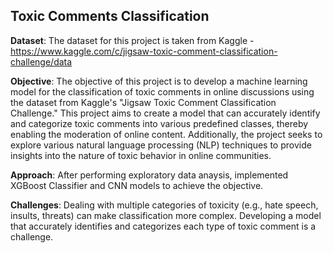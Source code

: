 ## Toxic Comments Classification

**Dataset**: The dataset for this project is taken from Kaggle - https://www.kaggle.com/c/jigsaw-toxic-comment-classification-challenge/data

**Objective**: 
The objective of this project is to develop a machine learning model for the classification of toxic comments in online discussions using the dataset from Kaggle's "Jigsaw Toxic Comment Classification Challenge." This project aims to create a model that can accurately identify and categorize toxic comments into various predefined classes, thereby enabling the moderation of online content. Additionally, the project seeks to explore various natural language processing (NLP) techniques to provide insights into the nature of toxic behavior in online communities.

**Approach**:
After performing exploratory data anaysis, implemented XGBoost Classifier and CNN models to achieve the objective.

**Challenges**:
Dealing with multiple categories of toxicity (e.g., hate speech, insults, threats) can make classification more complex. Developing a model that accurately identifies and categorizes each type of toxic comment is a challenge.
